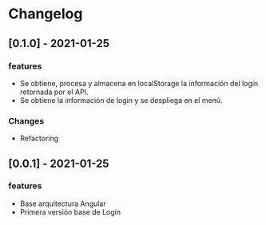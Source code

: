 # Changelog

## [0.1.0] - 2021-01-25

### features

- Se obtiene, procesa y almacena en localStorage la información del login retornada por el API.
- Se obtiene la información de login y se despliega en el menú.

### Changes

- Refactoring

## [0.0.1] - 2021-01-25

### features

- Base arquitectura Angular
- Primera versión base de Login
